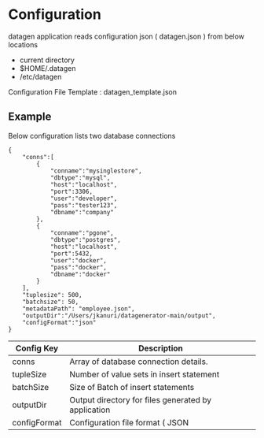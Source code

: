 # Configuration

datagen application reads configuration json ( datagen.json ) from below locations

- current directory
- $HOME/.datagen
- /etc/datagen

Configuration File Template : datagen_template.json

Example
---

Below configuration lists two database connections

```
{
    "conns":[
        {
            "conname":"mysinglestore",
            "dbtype":"mysql",
            "host":"localhost",
            "port":3306,
            "user":"developer",
            "pass":"tester123",
            "dbname":"company"
        },
        {
            "conname":"pgone",
            "dbtype":"postgres",
            "host":"localhost",
            "port":5432,
            "user":"docker",
            "pass":"docker",
            "dbname":"docker"
        }
    ],
    "tuplesize": 500,
    "batchsize": 50,
    "metadataPath": "employee.json",
    "outputDir":"/Users/jkanuri/datagenerator-main/output",
    "configFormat":"json"
}
```


|Config Key| Description |
|---|---|
|conns| Array of database connection details.|
|tupleSize| Number of value sets in insert statement|
|batchSize| Size of Batch of insert statements|
|outputDir| Output directory for files generated by application|
|configFormat| Configuration file format ( JSON | YAML )|
